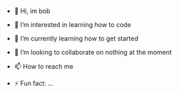 - 👋 Hi, im bob
- 👀 I’m interested in learning how to code
- 🌱 I’m currently learning how to get started
- 💞️ I’m looking to collaborate on nothing at the moment
- 📫 How to reach me 

- ⚡ Fun fact: ...
